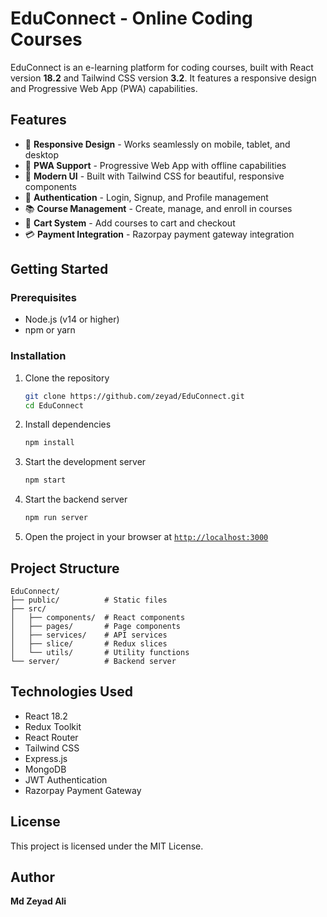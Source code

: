 # EduConnect - Online Coding Courses

EduConnect is an e-learning platform for coding courses, built with React version **18.2** and Tailwind CSS version **3.2**. It features a responsive design and Progressive Web App (PWA) capabilities.

## Features

- 📱 **Responsive Design** - Works seamlessly on mobile, tablet, and desktop
- 🚀 **PWA Support** - Progressive Web App with offline capabilities
- 🎨 **Modern UI** - Built with Tailwind CSS for beautiful, responsive components
- 🔐 **Authentication** - Login, Signup, and Profile management
- 📚 **Course Management** - Create, manage, and enroll in courses
- 🛒 **Cart System** - Add courses to cart and checkout
- 💳 **Payment Integration** - Razorpay payment gateway integration

## Getting Started

### Prerequisites

- Node.js (v14 or higher)
- npm or yarn

### Installation

1. Clone the repository
    ```sh
    git clone https://github.com/zeyad/EduConnect.git
    cd EduConnect
    ```

2. Install dependencies
    ```sh
    npm install
    ```

3. Start the development server
    ```sh
    npm start
    ```

4. Start the backend server
    ```sh
    npm run server
    ```

5. Open the project in your browser at [`http://localhost:3000`](http://localhost:3000)

## Project Structure

```
EduConnect/
├── public/          # Static files
├── src/
│   ├── components/  # React components
│   ├── pages/       # Page components
│   ├── services/    # API services
│   ├── slice/       # Redux slices
│   └── utils/       # Utility functions
└── server/          # Backend server
```

## Technologies Used

- React 18.2
- Redux Toolkit
- React Router
- Tailwind CSS
- Express.js
- MongoDB
- JWT Authentication
- Razorpay Payment Gateway

## License

This project is licensed under the MIT License.

## Author

**Md Zeyad Ali**